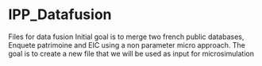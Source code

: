 IPP_Datafusion
==============
Files for data fusion
Initial goal is to merge two french public databases, Enquete patrimoine and EIC using a non parameter micro approach.
The goal is to create a new file that we will be used as input for microsimulation
